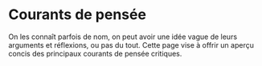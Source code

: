 # Courants de pensée

On les connaît parfois de nom, on peut avoir une idée vague de leurs arguments et réflexions, ou pas du tout. Cette page vise à offrir un aperçu concis des principaux courants de pensée critiques.